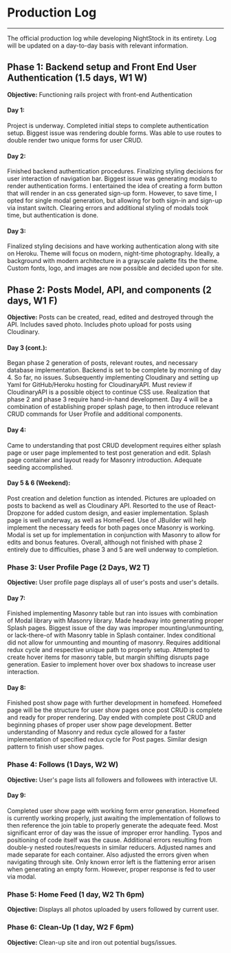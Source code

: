 # Production Log
-------------------
The official production log while developing NightStock in its entirety. Log will be updated on a day-to-day basis with relevant information.

## Phase 1: Backend setup and Front End User Authentication (1.5 days, W1 W)
**Objective:** Functioning rails project with front-end Authentication

#### Day 1:
Project is underway. Completed initial steps to complete authentication setup. Biggest issue was rendering double forms. Was able to use routes to double render two unique forms for user CRUD.

#### Day 2:
Finished backend authentication procedures. Finalizing styling decisions for user interaction of navigation bar. Biggest issue was generating modals to render authentication forms. I entertained the idea of creating a form button that will render in an css generated sign-up form. However, to save time, I opted for single modal generation, but allowing for both sign-in and sign-up via instant switch. Clearing errors and additional styling of modals took time, but authentication is done.

#### Day 3:
Finalized styling decisions and have working authentication along with site on Heroku. Theme will focus on modern, night-time photography. Ideally, a background with modern architecture in a grayscale palette fits the theme. Custom fonts, logo, and images are now possible and decided upon for site.

## Phase 2: Posts Model, API, and components (2 days, W1 F)
**Objective:** Posts can be created, read, edited and destroyed through the API. Includes saved photo. Includes photo upload for posts using Cloudinary.

#### Day 3 (cont.):
Began phase 2 generation of posts, relevant routes, and necessary database implementation. Backend is set to be complete by morning of day 4. So far, no issues. Subsequently implementing Cloudinary and setting up Yaml for GitHub/Heroku hosting for CloudinaryAPI. Must review if CloudinaryAPI is a possible object to continue CSS use. Realization that phase 2 and phase 3 require hand-in-hand development. Day 4 will be a combination of establishing proper splash page, to then introduce relevant CRUD commands for User Profile and additional components.

#### Day 4:
Came to understanding that post CRUD development requires either splash page or user page implemented to test post generation and edit. Splash page container and layout ready for Masonry introduction. Adequate seeding accomplished.

#### Day 5 & 6 (Weekend):

Post creation and deletion function as intended. Pictures are uploaded on posts to backend as well as Cloudinary API. Resorted to the use of React-Dropzone for added custom design, and easier implementation. Splash page is well underway, as well as HomeFeed. Use of JBuilder will help implement the necessary feeds for both pages once Masonry is working. Modal is set up for implementation in conjunction with Masonry to allow for edits and bonus features. Overall, although not finished with phase 2 entirely due to difficulties, phase 3 and 5 are well underway to completion.

### Phase 3: User Profile Page (2 Days, W2 T)
**Objective:** User profile page displays all of user's posts and user's details.

#### Day 7:
Finished implementing Masonry table but ran into issues with combination of Modal library with Masonry library. Made headway into generating proper Splash pages. Biggest issue of the day was improper mounting/unmounting, or lack-there-of with Masonry table in Splash container. Index conditional did not allow for unmounting and mounting of masonry. Requires additional redux cycle and respective unique path to properly setup. Attempted to create hover items for masonry table, but margin shifting disrupts page generation. Easier to implement hover over box shadows to increase user interaction.

#### Day 8:
Finished post show page with further development in homefeed. Homefeed page will be the structure for user show pages once post CRUD is complete and ready for proper rendering. Day ended with complete post CRUD and beginning phases of proper user show page development. Better understanding of Masonry and redux cycle allowed for a faster implementation of specified redux cycle for Post pages. Similar design pattern to finish user show pages.

### Phase 4: Follows (1 Days, W2 W)
**Objective:** User's page lists all followers and followees with interactive UI.

#### Day 9:
Completed user show page with working form error generation. Homefeed is currently working properly, just awaiting the implementation of follows to then reference the join table to properly generate the adequate feed. Most significant error of day was the issue of improper error handling. Typos and positioning of code itself was the cause. Additional errors resulting from double-y nested routes/requests in similar reducers. Adjusted names and made separate for each container. Also adjusted the errors given when navigating through site. Only known error left is the flattening error arisen when generating an empty form. However, proper response is fed to user via modal.

### Phase 5: Home Feed (1 day, W2 Th 6pm)
**Objective:** Displays all photos uploaded by users followed by current user.

### Phase 6: Clean-Up (1 day, W2 F 6pm)
**Objective:** Clean-up site and iron out potential bugs/issues.
